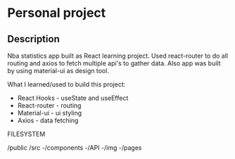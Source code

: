 # Personal project

## Description

Nba statistics app built as React learning project. Used react-router to do all routing and axios to fetch multiple api's to gather data. Also app was built by using material-ui as design tool.

What I learned/used to build this project:
* React Hooks - useState and useEffect
* React-router -  routing
* Material-ui - ui styling
* Axios - data fetching 


FILESYSTEM

/public
/src
    -/components
    -/API
    -/img
    -/pages

